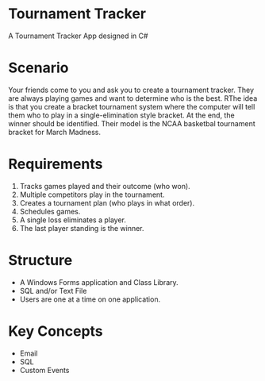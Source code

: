 # Tournament Tracker
A Tournament Tracker App designed in C#

# Scenario
Your friends come to you and ask you to create a tournament tracker. They are always playing games and want to determine who is the best. RThe idea is that you create a bracket tournament system where the computer will tell them who to play in a single-elimination style bracket. At the end, the winner should be identified. Their model is the NCAA basketbal tournament bracket for March Madness.

# Requirements
1. Tracks games played and their outcome (who won).
2. Multiple competitors play in the tournament.
3. Creates a tournament plan (who plays in what order).
4. Schedules games.
5. A single loss eliminates a player.
6. The last player standing is the winner. 

# Structure
* A Windows Forms application and Class Library.
* SQL and/or Text File
* Users are one at a time on one application.

# Key Concepts
* Email
* SQL
* Custom Events
